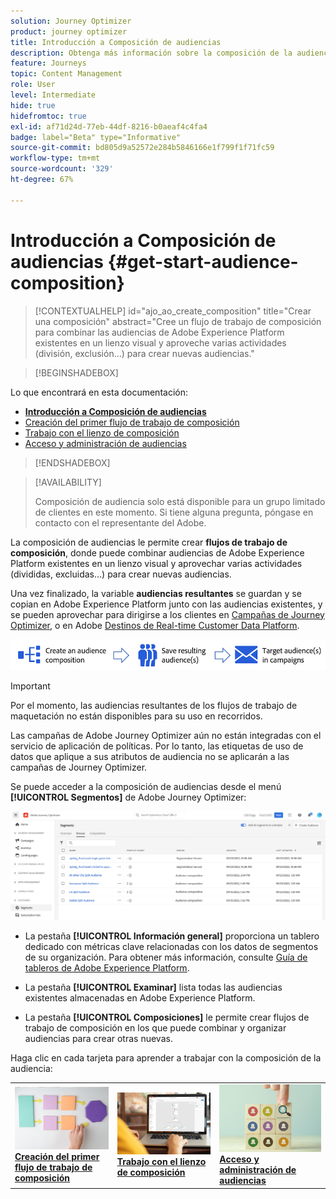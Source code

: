```yaml
---
solution: Journey Optimizer
product: journey optimizer
title: Introducción a Composición de audiencias
description: Obtenga más información sobre la composición de la audiencia
feature: Journeys
topic: Content Management
role: User
level: Intermediate
hide: true
hidefromtoc: true
exl-id: af71d24d-77eb-44df-8216-b0aeaf4c4fa4
badge: label="Beta" type="Informative"
source-git-commit: bd805d9a52572e284b5846166e1f799f1f71fc59
workflow-type: tm+mt
source-wordcount: '329'
ht-degree: 67%

---
```


# Introducción a Composición de audiencias {#get-start-audience-composition}

>[!CONTEXTUALHELP]
>id="ajo_ao_create_composition"
>title="Crear una composición"
>abstract="Cree un flujo de trabajo de composición para combinar las audiencias de Adobe Experience Platform existentes en un lienzo visual y aproveche varias actividades (división, exclusión…) para crear nuevas audiencias."

>[!BEGINSHADEBOX]

Lo que encontrará en esta documentación:

* **[Introducción a Composición de audiencias](get-started-audience-orchestration.md)**
* [Creación del primer flujo de trabajo de composición](create-compositions.md)
* [Trabajo con el lienzo de composición](composition-canvas.md)
* [Acceso y administración de audiencias](access-audiences.md)

>[!ENDSHADEBOX]

>[!AVAILABILITY]
>
>Composición de audiencia solo está disponible para un grupo limitado de clientes en este momento. Si tiene alguna pregunta, póngase en contacto con el representante del Adobe.

La composición de audiencias le permite crear **flujos de trabajo de composición**, donde puede combinar audiencias de Adobe Experience Platform existentes en un lienzo visual y aprovechar varias actividades (divididas, excluidas...) para crear nuevas audiencias.

Una vez finalizado, la variable **audiencias resultantes** se guardan y se copian en Adobe Experience Platform junto con las audiencias existentes, y se pueden aprovechar para dirigirse a los clientes en [Campañas de Journey Optimizer](../campaigns/get-started-with-campaigns.md), o en Adobe [Destinos de Real-time Customer Data Platform](https://experienceleague.adobe.com/docs/experience-platform/destinations/home.html?lang=es).

![](assets/audiences-process.png)

>[!IMPORTANT]
>
>Por el momento, las audiencias resultantes de los flujos de trabajo de maquetación no están disponibles para su uso en recorridos.
>
>Las campañas de Adobe Journey Optimizer aún no están integradas con el servicio de aplicación de políticas. Por lo tanto, las etiquetas de uso de datos que aplique a sus atributos de audiencia no se aplicarán a las campañas de Journey Optimizer.

Se puede acceder a la composición de audiencias desde el menú **[!UICONTROL Segmentos]** de Adobe Journey Optimizer:

![](assets/audiences-browse.png)

* La pestaña **[!UICONTROL Información general]** proporciona un tablero dedicado con métricas clave relacionadas con los datos de segmentos de su organización. Para obtener más información, consulte [Guía de tableros de Adobe Experience Platform](https://experienceleague.adobe.com/docs/experience-platform/dashboards/guides/segments.html?lang=es).

* La pestaña **[!UICONTROL Examinar]** lista todas las audiencias existentes almacenadas en Adobe Experience Platform.

* La pestaña **[!UICONTROL Composiciones]** le permite crear flujos de trabajo de composición en los que puede combinar y organizar audiencias para crear otras nuevas.

Haga clic en cada tarjeta para aprender a trabajar con la composición de la audiencia:

<table style="table-layout:fixed"><tr style="border: 0;">
<td><a href="create-compositions.md"><img alt="Creación de flujos de trabajo de composición" src="../assets/do-not-localize/ao-workflows.jpg"></a>
<div><a href="create-compositions.md"><strong>Creación del primer flujo de trabajo de composición</strong></a></div></td>
<td><a href="composition-canvas.md"><img alt="Trabajo con el lienzo de composición" src="../assets/do-not-localize/ao-canvas.jpg"></a>
<div><a href="composition-canvas.md"><strong>Trabajo con el lienzo de composición</strong></a></div></td>
<td><a href="access-audiences.md"><img alt="Acceso y administración de audiencias" src="../assets/do-not-localize/ao-audiences.jpeg"></a>
<div><a href="access-audiences.md"><strong>Acceso y administración de audiencias</strong></a></div></td>
</tr></table>
